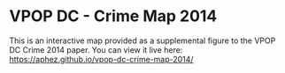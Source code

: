 # VPOP DC - Crime Map 2014
This is an interactive map provided as a supplemental figure to the VPOP DC Crime 2014 paper.
You can view it live here:
https://aphez.github.io/vpop-dc-crime-map-2014/
